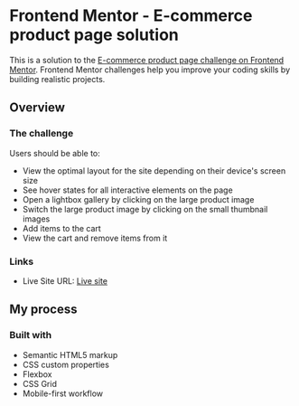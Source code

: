# Frontend Mentor - E-commerce product page solution

This is a solution to the [E-commerce product page challenge on Frontend Mentor](https://www.frontendmentor.io/challenges/ecommerce-product-page-UPsZ9MJp6). Frontend Mentor challenges help you improve your coding skills by building realistic projects.



## Overview

### The challenge

Users should be able to:

- View the optimal layout for the site depending on their device's screen size
- See hover states for all interactive elements on the page
- Open a lightbox gallery by clicking on the large product image
- Switch the large product image by clicking on the small thumbnail images
- Add items to the cart
- View the cart and remove items from it



### Links
- Live Site URL: [ Live site ](https://653ba06c20753b2338914a0a--soft-pixie-83d6be.netlify.app/)
## My process

### Built with

- Semantic HTML5 markup
- CSS custom properties
- Flexbox
- CSS Grid
- Mobile-first workflow

